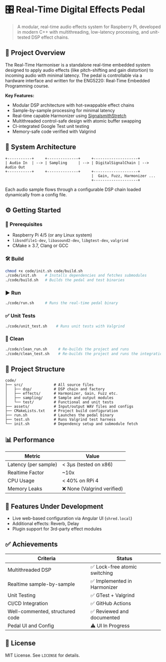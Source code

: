 # 🎛️ Real-Time Digital Effects Pedal

> A modular, real-time audio effects system for Raspberry Pi, developed in modern C++ with multithreading, low-latency processing, and unit-tested DSP effect chains.

## 📜 Project Overview

The Real-Time Harmoniser is a standalone real-time embedded system designed to apply audio effects (like pitch-shifting and gain distortion) to incoming audio with minimal latency. The pedal is controllable via a hardware interface and written for the ENG5220: Real-Time Embedded Programming course.

**Key Features:**
- Modular DSP architecture with hot-swappable effect chains
- Sample-by-sample processing for minimal latency
- Real-time capable Harmonizer using [SignalsmithStretch](https://github.com/Signalsmith-Audio/signalsmith-stretch)
- Multithreaded control-safe design with atomic buffer swapping
- CI-integrated Google Test unit testing
- Memory-safe code verified with Valgrind

## 🧩 System Architecture

```
+-----------+     +--------------+     +--------------------+
| Audio In  | --> | Sampling     | --> | DigitalSignalChain | --> Audio Out
+-----------+     +--------------+     +--------------------+
                                       |  Gain, Fuzz, Harmonizer ...
                                       +--------------------+
```

Each audio sample flows through a configurable DSP chain loaded dynamically from a config file.

## ⚙️ Getting Started

### 🔧 Prerequisites

- Raspberry Pi 4/5 (or any Linux system)
- `libsndfile1-dev`, `libasound2-dev`, `libgtest-dev`, `valgrind`
- CMake ≥ 3.7, Clang or GCC

### 🛠️ Build

```bash
chmod +x code/init.sh code/build.sh
./code/init.sh    # Installs dependencies and fetches submodules
./code/build.sh   # Builds the pedal and test binaries
```

### ▶️ Run

```bash
./code/run.sh     # Runs the real-time pedal binary
```

### ✅ Unit Tests

```bash
./code/unit_test.sh    # Runs unit tests with Valgrind
```

### 🧼 Clean

```bash
./code/clean_run.sh     # Re-builds the project and runs
./code/clean_test.sh    # Re-builds the project and runs the integration test
```

## 📂 Project Structure

```
code/
├── src/              # All source files
│   ├── dsp/          # DSP chain and factory
│   ├── effects/      # Harmonizer, Gain, Fuzz etc.
│   ├── sampling/     # Sample and output modules
│   └── test/         # Functional and unit tests
├── assets/           # Input/output WAV files and configs
├── CMakeLists.txt    # Project build configuration
├── run.sh            # Launches the pedal binary
├── test.sh           # Runs Valgrind test harness
└── init.sh           # Dependency setup and submodule fetch
```

## 📊 Performance

| Metric             | Value           |
|--------------------|-----------------|
| Latency (per sample) | < 3μs (tested on x86) |
| Realtime Factor    | ~10x            |
| CPU Usage          | < 40% on RPi 4  |
| Memory Leaks       | ❌ None (Valgrind verified) |

## 🔬 Features Under Development

- Live web-based configuration via Angular UI (`shred.local`)
- Additional effects: Reverb, Delay
- Plugin support for 3rd-party effect modules

## ✅ Achievements

| Criteria                         | Status       |
|----------------------------------|--------------|
| Multithreaded DSP                | ✅ Lock-free atomic switching |
| Realtime sample-by-sample       | ✅ Implemented in Harmonizer |
| Unit Testing                     | ✅ GTest + Valgrind |
| CI/CD Integration                | ✅ GitHub Actions |
| Well-commented, structured code | ✅ Reviewed and documented |
| Pedal UI and Config             | ⚠️ UI In Progress |

## 📜 License

MIT License. See `LICENSE` for details.
